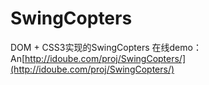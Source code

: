 SwingCopters
============
DOM + CSS3实现的SwingCopters
在线demo：An[http://idoube.com/proj/SwingCopters/](http://idoube.com/proj/SwingCopters/)
